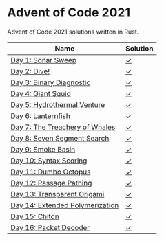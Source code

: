 # Advent of Code 2021

Advent of Code 2021 solutions written in Rust. 

|Name                                                                       |Solution                  |
|---------------------------------------------------------------------------|--------------------------|
|[Day 1: Sonar Sweep](https://adventofcode.com/2021/day/1)                  |[✓](src/bin/day1.rs)      |
|[Day 2: Dive!](https://adventofcode.com/2021/day/2)                        |[✓](src/bin/day2.rs)      |
|[Day 3: Binary Diagnostic](https://adventofcode.com/2021/day/3)            |[✓](src/bin/day3.rs)      |
|[Day 4: Giant Squid](https://adventofcode.com/2021/day/4)                  |[✓](src/bin/day4.rs)      |
|[Day 5: Hydrothermal Venture](https://adventofcode.com/2021/day/5)         |[✓](src/bin/day5.rs)      |
|[Day 6: Lanternfish](https://adventofcode.com/2021/day/6)                  |[✓](src/bin/day6.rs)      |
|[Day 7: The Treachery of Whales](https://adventofcode.com/2021/day/7)      |[✓](src/bin/day7.rs)      |
|[Day 8: Seven Segment Search](https://adventofcode.com/2021/day/8)         |[✓](src/bin/day8.rs)      |
|[Day 9: Smoke Basin](https://adventofcode.com/2021/day/9)                  |[✓](src/bin/day9.rs)      |
|[Day 10: Syntax Scoring](https://adventofcode.com/2021/day/10)             |[✓](src/bin/day10.rs)     |
|[Day 11: Dumbo Octopus](https://adventofcode.com/2021/day/11)              |[✓](src/bin/day11.rs)     |
|[Day 12: Passage Pathing](https://adventofcode.com/2021/day/12)            |[✓](src/bin/day12.rs)     |
|[Day 13: Transparent Origami](https://adventofcode.com/2021/day/13)        |[✓](src/bin/day13.rs)     |
|[Day 14: Extended Polymerization](https://adventofcode.com/2021/day/14)    |[✓](src/bin/day14.rs)     |
|[Day 15: Chiton](https://adventofcode.com/2021/day/15)                     |[✓](src/bin/day15.rs)     |
|[Day 16: Packet Decoder](https://adventofcode.com/2021/day/16)             |[✓](src/bin/day16.rs)     |
